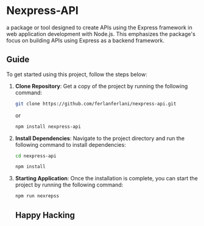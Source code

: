# Nexpress-API

a package or tool designed to create APIs using the Express framework in web application development with Node.js. This emphasizes the package's focus on building APIs using Express as a backend framework.

## Guide

To get started using this project, follow the steps below:

1. **Clone Repository**:
   Get a copy of the project by running the following command:

   ```bash
   git clone https://github.com/ferlanferlani/nexpress-api.git
   ```
   or
   ```bash
   npm install nexpress-api
   ```

3. **Install Dependencies**:
  Navigate to the project directory and run the following command to install dependencies:

   ```bash
   cd nexpress-api
   ```
   ```bash
   npm install
   ```
4. **Starting Application**:
  Once the installation is complete, you can start the project by running the following command:

   ```bash
   npm run nexrepss
   ```
   ## Happy Hacking
